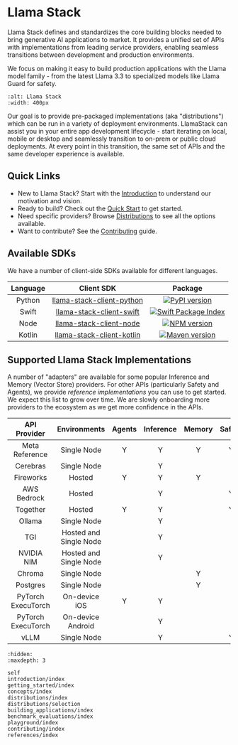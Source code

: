 # Llama Stack

Llama Stack defines and standardizes the core building blocks needed to bring generative AI applications to market. It provides a unified set of APIs with implementations from leading service providers, enabling seamless transitions between development and production environments.

We focus on making it easy to build production applications with the Llama model family - from the latest Llama 3.3 to specialized models like Llama Guard for safety.

```{image} ../_static/llama-stack.png
:alt: Llama Stack
:width: 400px
```

Our goal is to provide pre-packaged implementations (aka "distributions") which can be run in a variety of deployment environments. LlamaStack can assist you in your entire app development lifecycle - start iterating on local, mobile or desktop and seamlessly transition to on-prem or public cloud deployments. At every point in this transition, the same set of APIs and the same developer experience is available.

## Quick Links

- New to Llama Stack? Start with the [Introduction](introduction/index) to understand our motivation and vision.
- Ready to build? Check out the [Quick Start](getting_started/index) to get started.
- Need specific providers? Browse [Distributions](distributions/index) to see all the options available.
- Want to contribute? See the [Contributing](contributing/index) guide.

## Available SDKs

We have a number of client-side SDKs available for different languages.

|  **Language** |  **Client SDK** | **Package** |
| :----: | :----: | :----: |
| Python |  [llama-stack-client-python](https://github.com/meta-llama/llama-stack-client-python) | [![PyPI version](https://img.shields.io/pypi/v/llama_stack_client.svg)](https://pypi.org/project/llama_stack_client/)
| Swift  | [llama-stack-client-swift](https://github.com/meta-llama/llama-stack-client-swift) | [![Swift Package Index](https://img.shields.io/endpoint?url=https%3A%2F%2Fswiftpackageindex.com%2Fapi%2Fpackages%2Fmeta-llama%2Fllama-stack-client-swift%2Fbadge%3Ftype%3Dswift-versions)](https://swiftpackageindex.com/meta-llama/llama-stack-client-swift)
| Node   | [llama-stack-client-node](https://github.com/meta-llama/llama-stack-client-node) | [![NPM version](https://img.shields.io/npm/v/llama-stack-client.svg)](https://npmjs.org/package/llama-stack-client)
| Kotlin | [llama-stack-client-kotlin](https://github.com/meta-llama/llama-stack-client-kotlin) | [![Maven version](https://img.shields.io/maven-central/v/com.llama.llamastack/llama-stack-client-kotlin)](https://central.sonatype.com/artifact/com.llama.llamastack/llama-stack-client-kotlin)

## Supported Llama Stack Implementations

A number of "adapters" are available for some popular Inference and Memory (Vector Store) providers. For other APIs (particularly Safety and Agents), we provide *reference implementations* you can use to get started. We expect this list to grow over time. We are slowly onboarding more providers to the ecosystem as we get more confidence in the APIs.

|  **API Provider** |  **Environments** | **Agents** | **Inference** | **Memory** | **Safety** | **Telemetry** |
| :----: | :----: | :----: | :----: | :----: | :----: | :----: |
|  Meta Reference  |  Single Node | Y  |  Y  |  Y  |  Y  |  Y  |
|  Cerebras  |  Single Node  |   | Y  |    |    |   |
|  Fireworks  |  Hosted  | Y  | Y  |  Y  |    |   |
|  AWS Bedrock  |  Hosted  |    |  Y  |    | Y  | |
|  Together  |  Hosted  |  Y  |  Y  |   | Y  |  |
|  Ollama  | Single Node   |    |  Y  |    |   |
|  TGI  |  Hosted and Single Node  |    |  Y  |    |   |
|  NVIDIA NIM  |  Hosted and Single Node  |    |  Y  |    |   |
| Chroma | Single Node |  |  | Y |  |  |
| Postgres | Single Node |  |  | Y |  |  |
| PyTorch ExecuTorch | On-device iOS | Y  | Y  |  |  |
| PyTorch ExecuTorch | On-device Android |  | Y  |  |  |
|  vLLM  |  Single Node  |    |  Y  |    | Y  |
```{toctree}
:hidden:
:maxdepth: 3

self
introduction/index
getting_started/index
concepts/index
distributions/index
distributions/selection
building_applications/index
benchmark_evaluations/index
playground/index
contributing/index
references/index
```
